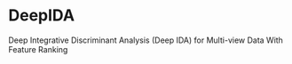 # DeepIDA
Deep Integrative Discriminant Analysis (Deep IDA) for Multi-view Data With Feature Ranking
